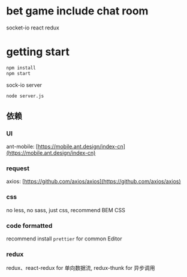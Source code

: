 
# bet game include chat room
socket-io 
react redux

# getting start

```bash
npm install
npm start
```
sock-io server
```bash
node server.js
```

## 依赖

### UI

ant-mobile: [https://mobile.ant.design/index-cn](https://mobile.ant.design/index-cn)

### request 

axios: [https://github.com/axios/axios](https://github.com/axios/axios)

### css

no less, no sass, just css, recommend BEM CSS

### code formatted

recommend install `prettier` for common Editor

### redux

redux、react-redux for 单向数据流,
redux-thunk for 异步调用